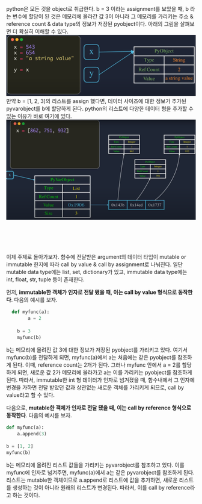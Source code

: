 python은 모든 것을 object로 취급한다. b = 3 이라는 assignment를 보았을 때, b 라는 변수에 할당이 된 것은 메모리에 올라간 값 3이 아니라 그 메모리를 가리키는 주소 & reference count & data type의 정보가 저장된 pyobject이다. 아래의 그림을 살펴보면 더 확실히 이해할 수 있다. ![Alt text](pyobject.png)만약 b = [1, 2, 3]의 리스트를 assign 했다면, 데이터 사이즈에 대한 정보가 추가된 pyvarobject를 b에 할당하게 된다. python의 리스트에 다양한 데이터 형을 추가할 수 있는 이유가 바로 여기에 있다.  ![Alt text](pyvarobject.png)
    <br />
    <br />   
    <br />
    <br />  
이제 주제로 돌아가보자. 함수에 전달받은 argument의 데이터 타입이 mutable or immutable 한지에 따라 call by value & call by assignment로 나눠진다. 일단 mutable data type에는 list, set, dictionary가 있고, immutable data type에는 int, float, str, tuple 등이 존재한다. 
 
먼저, **immutable한 객체가 인자로 전달 됐을 때, 이는 call by value 형식으로 동작한다**. 다음의 예시를 보자. 

```python
  def myfunc(a):
		a = 2

	b = 3
	myfunc(b)
```

b는 메모리에 올려진 값 3에 대한 정보가 저장된 pyobject를 가리키고 있다. 여기서 myfunc(b)를 전달하게 되면, myfunc(a)에서 a는 처음에는 같은 pyobject를 참조하게 된다. 이때, reference count는 2개가 된다. 그러나 myfunc 안에서 a = 2를 할당하게 되면, 새로운 값 2가 메모리에 올라가고 a는 이를 가리키는 pyobject를 참조하게 된다. 따라서, immutable한 int 형 데이터가 인자로 넘겨졌을 때, 함수내에서 그 인자에 변경을 가하면 전달 받았던 값과 상관없는 새로운 객체를 가리키게 되므로, call by value라고 할 수 있다. 

다음으로, **mutable한 객체가 인자로 전달 됐을 때, 이는 call by reference 형식으로 동작한다**. 다음의 예시를 보자. 

```python
def myfunc(a):
	a.append(3)

b = [1, 2]
myfunc(b)
```

b는 메모리에 올려진 리스트 값들을 가리키는 pyvarobject를 참조하고 있다. 이를 myfunc에 인자로 넘겨주면, myfunc(a)에서 a는 같은 pyvarobject를 참조하게 된다. 리스트는 mutable한 객체이므로 a.append로 리스트에 값을 추가하면, 새로운 리스트를 생성하는 것이 아니라 원래의 리스트가 변경된다. 따라서, 이를 call by reference라고 하는 것이다.